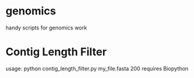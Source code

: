 # genomics
handy scripts for genomics work


# Contig Length Filter
usage: python contig_length_filter.py my_file.fasta 200
requires Biopython
